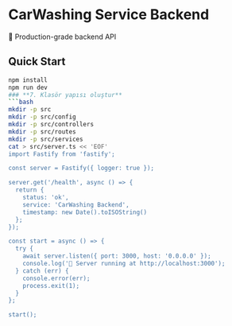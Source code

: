 # CarWashing Service Backend

🚗 Production-grade backend API

## Quick Start
```bash
npm install
npm run dev
### **7. Klasör yapısı oluştur**
```bash
mkdir -p src
mkdir -p src/config
mkdir -p src/controllers
mkdir -p src/routes
mkdir -p src/services
cat > src/server.ts << 'EOF'
import Fastify from 'fastify';

const server = Fastify({ logger: true });

server.get('/health', async () => {
  return { 
    status: 'ok', 
    service: 'CarWashing Backend',
    timestamp: new Date().toISOString() 
  };
});

const start = async () => {
  try {
    await server.listen({ port: 3000, host: '0.0.0.0' });
    console.log('🚀 Server running at http://localhost:3000');
  } catch (err) {
    console.error(err);
    process.exit(1);
  }
};

start();
